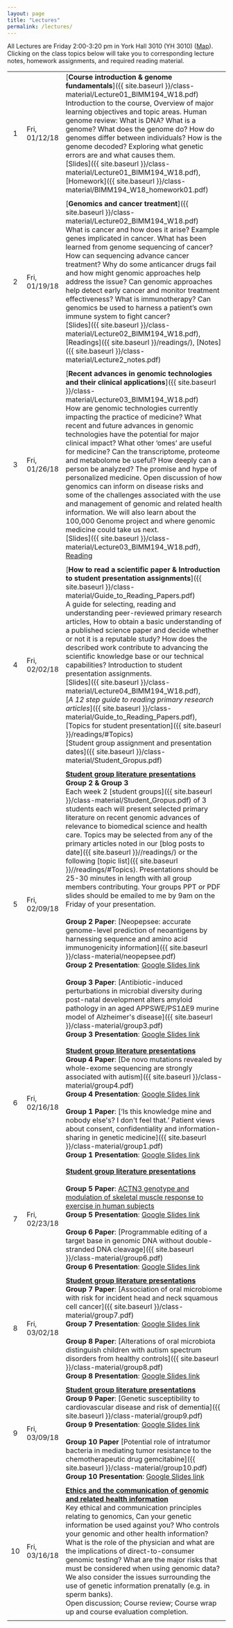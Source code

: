 ```yaml
---
layout: page
title: "Lectures"
permalink: /lectures/
---
```


All Lectures are Friday 2:00-3:20 pm in York Hall 3010 (YH 3010) ([Map](https://goo.gl/maps/48MVhaMLboD2)). Clicking on the class topics below will take you to corresponding lecture notes, homework assignments, and required reading material.   


|  |  |  |
| :---: | -------- | :--- |
| 1 | Fri, 01/12/18 | [**Course introduction & genome fundamentals**]({{ site.baseurl }}/class-material/Lecture01_BIMM194_W18.pdf)  <br> Introduction to the course, Overview of major learning objectives and topic areas. Human genome review: What is DNA? What is a genome? What does the genome do? How do genomes differ between individuals? How is the genome decoded? Exploring what genetic errors are and what causes them.  <br> [Slides]({{ site.baseurl }}/class-material/Lecture01_BIMM194_W18.pdf), [Homework]({{ site.baseurl }}/class-material/BIMM194_W18_homework01.pdf) | 
|   |   |   |
| 2 | Fri, 01/19/18 | [**Genomics and cancer treatment**]({{ site.baseurl }}/class-material/Lecture02_BIMM194_W18.pdf) <br> What is cancer and how does it arise? Example genes implicated in cancer. What has been learned from genome sequencing of cancer? How can sequencing advance cancer treatment? Why do some anticancer drugs fail and how might genomic approaches help address the issue? Can genomic approaches help detect early cancer and monitor treatment effectiveness? What is immunotherapy? Can genomics be used to harness a patient’s own immune system to fight cancer?  <br> [Slides]({{ site.baseurl }}/class-material/Lecture02_BIMM194_W18.pdf),  [Readings]({{ site.baseurl }}/readings/),  [Notes]({{ site.baseurl }}/class-material/Lecture2_notes.pdf) | 
|   |   |   |
| 3 | Fri, 01/26/18 | [**Recent advances in genomic technologies and their clinical applications**]({{ site.baseurl }}/class-material/Lecture03_BIMM194_W18.pdf) <br> How are genomic technologies currently impacting the practice of medicine? What recent and future advances in genomic technologies have the potential for major clinical impact? What other ‘omes’ are useful for medicine? Can the transcriptome, proteome and metabolome be useful? How deeply can a person be analyzed? The promise and hype of personalized medicine. Open discussion of how genomics can inform on disease risks and some of the challenges associated with the use and management of genomic and related health information. We will also learn about the 100,000 Genome project and where genomic medicine could take us next. <br> [Slides]({{ site.baseurl }}/class-material/Lecture03_BIMM194_W18.pdf),    [Reading](https://www.nature.com/articles/nature09764) | 
|   |   |   |
| 4 | Fri, 02/02/18 | [**How to read a scientific paper & Introduction to student presentation assignments**]({{ site.baseurl }}/class-material/Guide_to_Reading_Papers.pdf) <br> A guide for selecting, reading and understanding peer-reviewed primary research articles, How to obtain a basic understanding of a published science paper and decide whether or not it is a reputable study? How does the described work contribute to advancing the scientific knowledge base or our technical capabilities? Introduction to student presentation assignments.   <br> [Slides]({{ site.baseurl }}/class-material/Lecture04_BIMM194_W18.pdf),  <br> [*A 12 step guide to reading primary research articles*]({{ site.baseurl }}/class-material/Guide_to_Reading_Papers.pdf),  <br>  [Topics for student presentation]({{ site.baseurl }}/readings/#Topics) <br> [Student group assignment and presentation dates]({{ site.baseurl }}/class-material/Student_Gropus.pdf) | 
|   |   |   |
| 5 | Fri, 02/09/18 | [**Student group literature presentations**](#5) <br>  **Group 2 & Group 3** <br> Each week 2 [student groups]({{ site.baseurl }}/class-material/Student_Gropus.pdf) of 3 students each will present selected primary literature on recent genomic advances of relevance to biomedical science and health care.  Topics may be selected from any of the primary articles noted in our [blog posts to date]({{ site.baseurl }}//readings/) or the following [topic list]({{ site.baseurl }}//readings/#Topics). Presentations should be 25-30 minutes in length with all group members contributing. Your groups PPT or PDF slides should be emailed to me by 9am on the Friday of your presentation. <br> <br> **Group 2 Paper**: [Neopepsee: accurate genome-level prediction of neoantigens by harnessing sequence and amino acid immunogenicity information]({{ site.baseurl }}/class-material/neopepsee.pdf) <br>  **Group 2 Presentation**: [Google Slides link](https://docs.google.com/presentation/d/1mhvMM_X7es2ji9X0ISksUeZ0MerEfzd6r192vpkaKjw/edit#slide=id.g3313103658_0_0) <br> <br> **Group 3 Paper**: [Antibiotic-induced perturbations in microbial diversity during post-natal development alters amyloid pathology in an aged APPSWE/PS1ΔE9 murine model of Alzheimer's disease]({{ site.baseurl }}/class-material/group3.pdf) <br>  **Group 3 Presentation**: [Google Slides link](https://docs.google.com/presentation/d/17oBmC6lVxsM-TB-0-s_VuXKyHE7E29HWoKw7Skm1pWk/edit?ts=5a7dd084#slide=id.g3315dad5aa_0_144) | 
|   |   |   |
|   |   |   |
| 6 | Fri, 02/16/18 | [**Student group literature presentations**](#6) <br>  **Group 4 Paper**: [De novo mutations revealed by whole-exome sequencing are strongly associated with autism]({{ site.baseurl }}/class-material/group4.pdf) <br>  **Group 4 Presentation**: [Google Slides link](https://docs.google.com/presentation/d/19HS2aIregJBa5XEeqj1f3nZSMmtBENzro4gpVQ5xwt4/edit#slide=id.g31e8ada7f6_1_46) <br> <br> **Group 1 Paper**: [‘Is this knowledge mine and nobody else's? I don't feel that.’ Patient views about consent, confidentiality and information-sharing in genetic medicine]({{ site.baseurl }}/class-material/group1.pdf) <br>  **Group 1 Presentation**: [Google Slides link](https://docs.google.com/presentation/d/1rCOtDOdBBJjtkhpsrkMt24YDlHbbMDfnEZp4cjM0ckU/edit#slide=id.p) | 
|   |   |   |
|   |   |   |
| 7 | Fri, 02/23/18 | [**Student group literature presentations**](#7) <br>  <br>  **Group 5 Paper**: [ACTN3 genotype and modulation of skeletal muscle response to exercise in human subjects](http://www.physiology.org/doi/pdf/10.1152/japplphysiol.00557.2013) <br>  **Group 5 Presentation**: [Google Slides link](https://docs.google.com/presentation/d/1AdFs1kxF7PGJC_HWI7zKMnNt8j2sRlR7u2trvGmxsp8/edit#slide=id.p) <br> <br> **Group 6 Paper**: [Programmable editing of a target base in genomic DNA without double-stranded DNA cleavage]({{ site.baseurl }}/class-material/group6.pdf) <br>  **Group 6 Presentation**: [Google Slides link](https://docs.google.com/presentation/d/1996276I01jdfNIRbBf-P_91AK09HGXhDMrf8s_EKl_8/edit?usp=sharing) | 
|   |   |   |
| 8 | Fri, 03/02/18 | [**Student group literature presentations**](#8) <br>  **Group 7 Paper**: [Association of oral microbiome with risk for incident head and neck squamous cell cancer]({{ site.baseurl }}/class-material/group7.pdf) <br>  **Group 7 Presentation**: [Google Slides link](https://docs.google.com/presentation/d/1FWKYY5VVcf53fPB7yg5fVzIaNUd2CeNNNFK5m48DBT0/edit?ts=5a997d3e#slide=id.p) <br> <br> **Group 8 Paper**: [Alterations of oral microbiota distinguish children with autism spectrum disorders from healthy controls]({{ site.baseurl }}/class-material/group8.pdf) <br>  **Group 8 Presentation**: [Google Slides link](https://docs.google.com/presentation/d/1-boTvjRZ2pjWt4Fl8P68c_RMVu1q2P97z5GCFyxz51I/edit#slide=id.p)  | 
|   |   |   |
| 9 | Fri, 03/09/18 | [**Student group literature presentations**](#9) <br>  **Group 9 Paper**: [Genetic susceptibility to cardiovascular disease and risk of dementia]({{ site.baseurl }}/class-material/group9.pdf) <br> **Group 9 Presentation**: [Google Slides link](https://docs.google.com/presentation/d/1mTCRi2iDIXGo9VUEGC9gSJEGP-YILszlrn2s7NvH7ZU/edit#slide=id.g345e105996_0_887) <br> <br> **Group 10 Paper** [Potential role of intratumor bacteria in mediating tumor resistance to the chemotherapeutic drug gemcitabine]({{ site.baseurl }}/class-material/group10.pdf) <br> **Group 10 Presentation**: [Google Slides link](https://docs.google.com/presentation/d/1j-S34ilHtfrtKgfyhT-p5QjI_5urmXNcz-wH3tNA79Q/edit?usp=sharing) | 
|   |   |   |
| 10 | Fri, 03/16/18 | [**Ethics and the communication of genomic and related health information**](#9) <br> Key ethical and communication principles relating to genomics, Can your genetic information be used against you? Who controls your genomic and other health information? What is the role of the physician and what are the implications of direct-to-consumer genomic testing? What are the major risks that must be considered when using genomic data? We also consider the issues surrounding the use of genetic information prenatally (e.g. in sperm banks).  <br> Open discussion; Course review; Course wrap up and course evaluation completion. | 
|   |   |   |

<br>

